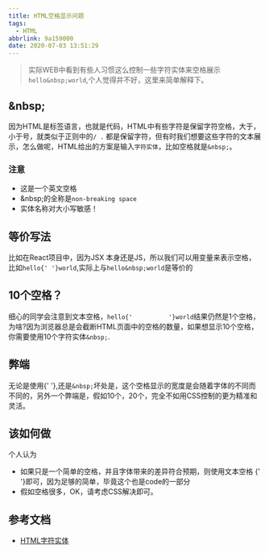 ```yaml
---
title: HTML空格显示问题
tags:
  - HTML
abbrlink: 9a159000
date: 2020-07-03 13:51:29
---
```

> 实际WEB中看到有些人习惯这么控制一些字符实体来空格展示`hello&nbsp;world`,个人觉得并不好，这里来简单解释下。

## \&nbsp;

因为HTML是标签语言，也就是代码，HTML中有些字符是保留字符空格，大于，小于号，就类似于正则中的`/ .` 都是保留字符，但有时我们想要这些字符的文本展示，怎么做呢，HTML给出的方案是输入`字符实体`，比如空格就是`&nbsp;`。

### 注意
- 这是一个英文空格
- \&nbsp;的全称是`non-breaking space`
- 实体名称对大小写敏感！

## 等价写法

比如在React项目中，因为JSX 本身还是JS，所以我们可以用变量来表示空格，比如`hello{' '}world`,实际上与`hello&nbsp;world`是等价的

## 10个空格？
细心的同学会注意到文本空格，`hello{'          '}world`结果仍然是1个空格，为啥?因为浏览器总是会截断HTML页面中的空格的数量，如果想显示10个空格，你需要使用10个字符实体`&nbsp;`.

## 弊端
无论是使用{' '},还是`&nbsp;`坏处是，这个空格显示的宽度是会随着字体的不同而不同的，另外一个弊端是，假如10个，20个，完全不如用CSS控制的更为精准和灵活。

## 该如何做
个人认为

- 如果只是一个简单的空格，并且字体带来的差异符合预期，则使用文本空格 {' '}即可，因为足够的简单，毕竟这个也是code的一部分
- 假如空格很多，OK，请考虑CSS解决即可。

## 参考文档
- [HTML字符实体](https://www.w3school.com.cn/html/html_entities.asp)


